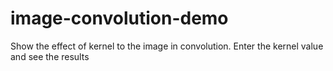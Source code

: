 # image-convolution-demo
Show the effect of kernel to the image in convolution.
Enter the kernel value and see the results
